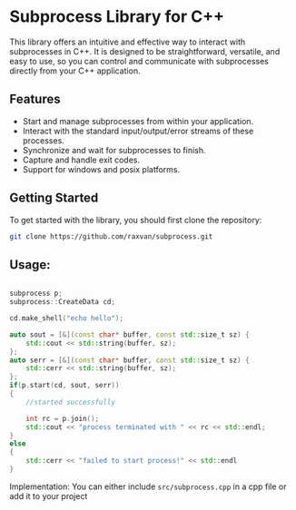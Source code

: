 # Subprocess Library for C++

This library offers an intuitive and effective way to interact with subprocesses in C++. It is designed to be straightforward, versatile, and easy to use, so you can control and communicate with subprocesses directly from your C++ application.

## Features

- Start and manage subprocesses from within your application.
- Interact with the standard input/output/error streams of these processes.
- Synchronize and wait for subprocesses to finish.
- Capture and handle exit codes.
- Support for windows and posix platforms.

## Getting Started

To get started with the library, you should first clone the repository:

```bash
git clone https://github.com/raxvan/subprocess.git
```

## Usage:

```cpp

subprocess p;
subprocess::CreateData cd;

cd.make_shell("echo hello");

auto sout = [&](const char* buffer, const std::size_t sz) {
	std::cout << std::string(buffer, sz);
};
auto serr = [&](const char* buffer, const std::size_t sz) {
	std::cerr << std::string(buffer, sz);
};
if(p.start(cd, sout, serr))
{
	//started successfully

	int rc = p.join();
	std::cout << "process terminated with " << rc << std::endl;
}
else
{
	std::cerr << "failed to start process!" << std::endl
}


```

Implementation:
You can either include `src/subprocess.cpp` in a cpp file or add it to your project
